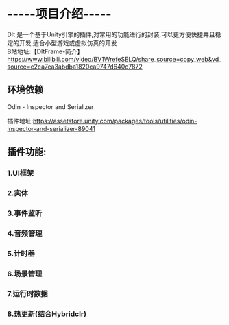 # -----项目介绍-----

Dlt 是一个基于Unity引擎的插件,对常用的功能进行的封装,可以更方便快捷并且稳定的开发,适合小型游戏或虚拟仿真的开发  
B站地址:【DltFrame-简介】 https://www.bilibili.com/video/BV1WrefeSELQ/share_source=copy_web&vd_source=c2ca7ea3abdba1820ca9747d640c7872

## 环境依赖

Odin - Inspector and Serializer

插件地址:https://assetstore.unity.com/packages/tools/utilities/odin-inspector-and-serializer-89041

## 插件功能:

### 1.UI框架

### 2.实体

### 3.事件监听

### 4.音频管理

### 5.计时器

### 6.场景管理

### 7.运行时数据

### 8.热更新(结合Hybridclr)

